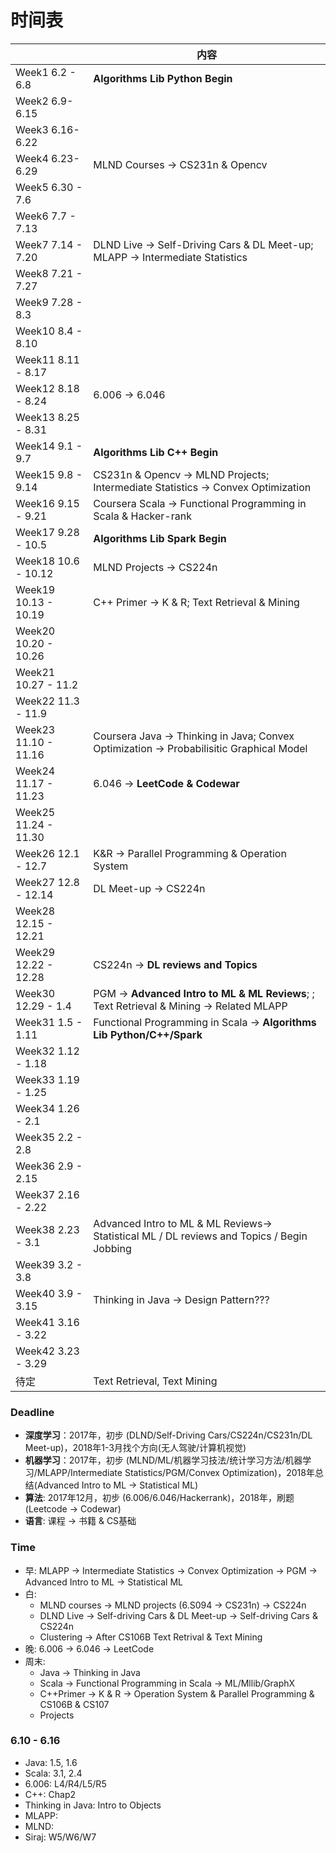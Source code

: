 # 时间表

|                      | 内容                                       |
| -------------------- | ---------------------------------------- |
| Week1 6.2 - 6.8      | **Algorithms Lib Python Begin**          |
| Week2 6.9-6.15       |                                          |
| Week3 6.16-6.22      |                                          |
| Week4 6.23-6.29      | MLND Courses -> CS231n & Opencv          |
| Week5 6.30 - 7.6     |                                          |
| Week6 7.7 - 7.13     |                                          |
| Week7 7.14 - 7.20    | DLND Live -> Self-Driving Cars & DL Meet-up; MLAPP -> Intermediate Statistics |
| Week8 7.21 - 7.27    |                                          |
| Week9 7.28 - 8.3     |                                          |
| Week10 8.4 - 8.10    |                                          |
| Week11 8.11 - 8.17   |                                          |
| Week12 8.18 - 8.24   | 6.006 -> 6.046                           |
| Week13 8.25 - 8.31   |                                          |
| Week14 9.1 - 9.7     | **Algorithms Lib C++ Begin**             |
| Week15 9.8 - 9.14    | CS231n & Opencv -> MLND Projects; Intermediate Statistics -> Convex Optimization |
| Week16 9.15 - 9.21   | Coursera Scala -> Functional Programming in Scala & Hacker-rank |
| Week17 9.28 - 10.5   | **Algorithms Lib Spark Begin**           |
| Week18 10.6 - 10.12  | MLND Projects -> CS224n                  |
| Week19 10.13 - 10.19 | C++ Primer -> K & R; Text Retrieval & Mining |
| Week20 10.20 - 10.26 |                                          |
| Week21 10.27 - 11.2  |                                          |
| Week22 11.3 - 11.9   |                                          |
| Week23 11.10 - 11.16 | Coursera Java -> Thinking in Java; Convex Optimization -> Probabilisitic Graphical Model |
| Week24 11.17 - 11.23 | 6.046 -> **LeetCode & Codewar**          |
| Week25 11.24 - 11.30 |                                          |
| Week26 12.1 - 12.7   | K&R -> Parallel Programming & Operation System |
| Week27 12.8 - 12.14  | DL Meet-up -> CS224n                     |
| Week28 12.15 - 12.21 |                                          |
| Week29 12.22 - 12.28 | CS224n -> **DL reviews and Topics**      |
| Week30 12.29 - 1.4   | PGM -> **Advanced Intro to ML & ML Reviews**; ; Text Retrieval & Mining -> Related MLAPP |
| Week31 1.5 - 1.11    | Functional Programming in Scala -> **Algorithms Lib Python/C++/Spark** |
| Week32 1.12 - 1.18   |                                          |
| Week33 1.19 - 1.25   |                                          |
| Week34 1.26 - 2.1    |                                          |
| Week35 2.2 - 2.8     |                                          |
| Week36 2.9 - 2.15    |                                          |
| Week37 2.16 - 2.22   |                                          |
| Week38 2.23 - 3.1    | Advanced Intro to ML & ML Reviews-> Statistical ML / DL reviews and Topics / Begin Jobbing |
| Week39 3.2 - 3.8     |                                          |
| Week40 3.9 - 3.15    | Thinking in Java -> Design Pattern???    |
| Week41 3.16 - 3.22   |                                          |
| Week42 3.23 - 3.29   |                                          |
| 待定                   | Text Retrieval, Text Mining              |

### Deadline

* **深度学习**：2017年，初步 (DLND/Self-Driving Cars/CS224n/CS231n/DL Meet-up)，2018年1-3月找个方向(无人驾驶/计算机视觉)
* **机器学习**：2017年，初步 (MLND/ML/机器学习技法/统计学习方法/机器学习/MLAPP/Intermediate Statistics/PGM/Convex Optimization)，2018年总结(Advanced Intro to ML -> Statistical ML)
* **算法**: 2017年12月，初步 (6.006/6.046/Hackerrank)，2018年，刷题 (Leetcode -> Codewar)
* **语言**: 课程 -> 书籍 & CS基础

### Time

* 早: MLAPP -> Intermediate Statistics -> Convex Optimization -> PGM -> Advanced Intro to ML -> Statistical ML
* 白: 
  * MLND courses -> MLND projects (6.S094 -> CS231n) -> CS224n
  * DLND Live -> Self-driving Cars & DL Meet-up -> Self-driving Cars & CS224n
  * Clustering -> After CS106B Text Retrival & Text Mining
* 晚: 6.006 -> 6.046 -> LeetCode
* 周末: 
  * Java -> Thinking in Java
  * Scala -> Functional Programming in Scala -> ML/Mllib/GraphX
  * C++Primer -> K & R -> Operation System & Parallel Programming & CS106B & CS107
  * Projects

### 6.10 - 6.16

* Java: 1.5, 1.6
* Scala: 3.1, 2.4
* 6.006: L4/R4/L5/R5
* C++: Chap2
* Thinking in Java: Intro to Objects
* MLAPP:
* MLND:
* Siraj: W5/W6/W7
